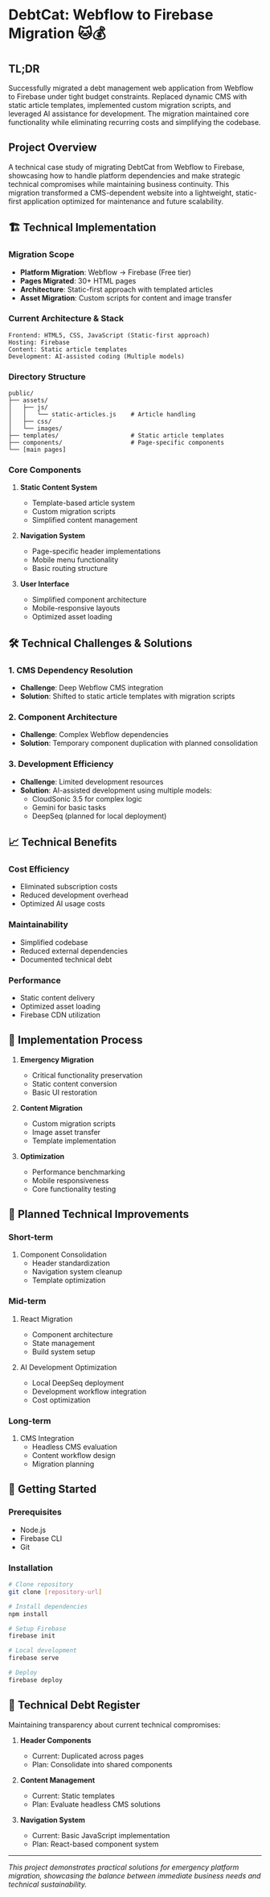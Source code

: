 # DebtCat: Webflow to Firebase Migration 🐱💰

## TL;DR
Successfully migrated a debt management web application from Webflow to Firebase under tight budget constraints. Replaced dynamic CMS with static article templates, implemented custom migration scripts, and leveraged AI assistance for development. The migration maintained core functionality while eliminating recurring costs and simplifying the codebase.

## Project Overview
A technical case study of migrating DebtCat from Webflow to Firebase, showcasing how to handle platform dependencies and make strategic technical compromises while maintaining business continuity. This migration transformed a CMS-dependent website into a lightweight, static-first application optimized for maintenance and future scalability.

## 🏗️ Technical Implementation

### Migration Scope
- **Platform Migration**: Webflow → Firebase (Free tier)
- **Pages Migrated**: 30+ HTML pages
- **Architecture**: Static-first approach with templated articles
- **Asset Migration**: Custom scripts for content and image transfer

### Current Architecture & Stack
```
Frontend: HTML5, CSS, JavaScript (Static-first approach)
Hosting: Firebase
Content: Static article templates
Development: AI-assisted coding (Multiple models)
```

### Directory Structure
```
public/
├── assets/
│   ├── js/
│   │   └── static-articles.js    # Article handling
│   ├── css/
│   └── images/
├── templates/                    # Static article templates
├── components/                   # Page-specific components
└── [main pages]
```

### Core Components
1. **Static Content System**
   - Template-based article system
   - Custom migration scripts
   - Simplified content management

2. **Navigation System**
   - Page-specific header implementations
   - Mobile menu functionality
   - Basic routing structure

3. **User Interface**
   - Simplified component architecture
   - Mobile-responsive layouts
   - Optimized asset loading

## 🛠️ Technical Challenges & Solutions

### 1. CMS Dependency Resolution
- **Challenge**: Deep Webflow CMS integration
- **Solution**: Shifted to static article templates with migration scripts

### 2. Component Architecture
- **Challenge**: Complex Webflow dependencies
- **Solution**: Temporary component duplication with planned consolidation

### 3. Development Efficiency
- **Challenge**: Limited development resources
- **Solution**: AI-assisted development using multiple models:
  - CloudSonic 3.5 for complex logic
  - Gemini for basic tasks
  - DeepSeq (planned for local deployment)

## 📈 Technical Benefits

### Cost Efficiency
- Eliminated subscription costs
- Reduced development overhead
- Optimized AI usage costs

### Maintainability
- Simplified codebase
- Reduced external dependencies
- Documented technical debt

### Performance
- Static content delivery
- Optimized asset loading
- Firebase CDN utilization

## 🔄 Implementation Process
1. **Emergency Migration**
   - Critical functionality preservation
   - Static content conversion
   - Basic UI restoration

2. **Content Migration**
   - Custom migration scripts
   - Image asset transfer
   - Template implementation

3. **Optimization**
   - Performance benchmarking
   - Mobile responsiveness
   - Core functionality testing

## 🎯 Planned Technical Improvements

### Short-term 
1. Component Consolidation
   - Header standardization
   - Navigation system cleanup
   - Template optimization

### Mid-term
1. React Migration
   - Component architecture
   - State management
   - Build system setup

2. AI Development Optimization
   - Local DeepSeq deployment
   - Development workflow integration
   - Cost optimization

### Long-term
1. CMS Integration
   - Headless CMS evaluation
   - Content workflow design
   - Migration planning

## 🚀 Getting Started

### Prerequisites
- Node.js
- Firebase CLI
- Git

### Installation
```bash
# Clone repository
git clone [repository-url]

# Install dependencies
npm install

# Setup Firebase
firebase init

# Local development
firebase serve

# Deploy
firebase deploy
```

## 📝 Technical Debt Register
Maintaining transparency about current technical compromises:

1. **Header Components**
   - Current: Duplicated across pages
   - Plan: Consolidate into shared components

2. **Content Management**
   - Current: Static templates
   - Plan: Evaluate headless CMS solutions

3. **Navigation System**
   - Current: Basic JavaScript implementation
   - Plan: React-based component system

---

*This project demonstrates practical solutions for emergency platform migration, showcasing the balance between immediate business needs and technical sustainability.*
